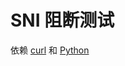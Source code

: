 # SNI 阻断测试
依赖 [curl](https://curl.se/windows/dl-7.88.1_2/curl-7.88.1_2-win64-mingw.zip) 和 [Python](https://www.python.org/downloads/windows/)